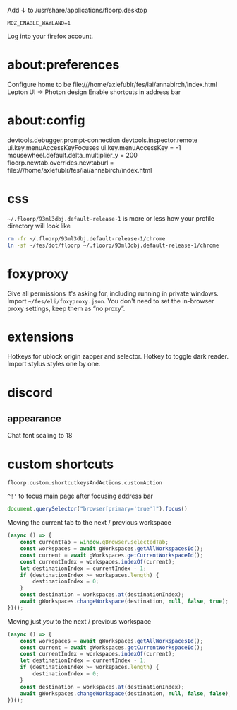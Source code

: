 Add ↓ to /usr/share/applications/floorp.desktop
```
MOZ_ENABLE_WAYLAND=1
```

Log into your firefox account.

# about:preferences

Configure home to be file:///home/axlefublr/fes/lai/annabirch/index.html
Lepton UI → Photon design
Enable shortcuts in address bar

# about:config

devtools.debugger.prompt-connection
devtools.inspector.remote
ui.key.menuAccessKeyFocuses
ui.key.menuAccessKey = -1
mousewheel.default.delta_multiplier_y = 200
floorp.newtab.overrides.newtaburl = file:///home/axlefublr/fes/lai/annabirch/index.html

# css

`~/.floorp/93ml3dbj.default-release-1` is more or less how your profile directory will look like
```sh
rm -fr ~/.floorp/93ml3dbj.default-release-1/chrome
ln -sf ~/fes/dot/floorp ~/.floorp/93ml3dbj.default-release-1/chrome
```

# foxyproxy

Give all permissions it's asking for, including running in private windows.
Import `~/fes/eli/foxyproxy.json`.
You don't need to set the in-browser proxy settings, keep them as “no proxy”.

# extensions

Hotkeys for ublock origin zapper and selector.
Hotkey to toggle dark reader.
Import stylus styles one by one.

# discord

## appearance

Chat font scaling to 18

# custom shortcuts

```
floorp.custom.shortcutkeysAndActions.customAction
```

`^!'` to focus main page after focusing address bar
```js
document.querySelector("browser[primary='true']").focus()
```

Moving the current tab to the next / previous workspace
```js
(async () => {
    const currentTab = window.gBrowser.selectedTab;
    const workspaces = await gWorkspaces.getAllWorkspacesId();
    const current = await gWorkspaces.getCurrentWorkspaceId();
    const currentIndex = workspaces.indexOf(current);
    let destinationIndex = currentIndex - 1;
    if (destinationIndex >= workspaces.length) {
        destinationIndex = 0;
    }
    const destination = workspaces.at(destinationIndex);
    await gWorkspaces.changeWorkspace(destination, null, false, true);
})();
```

Moving just *you* to the next / previous workspace
```js
(async () => {
    const workspaces = await gWorkspaces.getAllWorkspacesId();
    const current = await gWorkspaces.getCurrentWorkspaceId();
    const currentIndex = workspaces.indexOf(current);
    let destinationIndex = currentIndex - 1;
    if (destinationIndex >= workspaces.length) {
        destinationIndex = 0;
    }
    const destination = workspaces.at(destinationIndex);
    await gWorkspaces.changeWorkspace(destination, null, false, false);
})();
```
